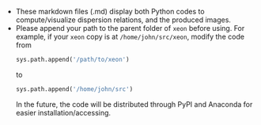 - These markdown files (.md) display both Python codes to compute/visualize dispersion relations, and the produced images.
- Please append your path to the parent folder of `xeon` before using.
  For example, if your `xeon` copy is at `/home/john/src/xeon`, modify the code from
  ```python
  sys.path.append('/path/to/xeon')
  ```
  to
  ```python
  sys.path.append('/home/john/src')
  ```
  In the future, the code will be distributed through PyPI and Anaconda for easier installation/accessing.
